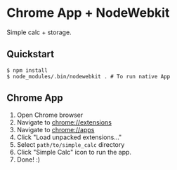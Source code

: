 # Chrome App + NodeWebkit

Simple calc + storage.

## Quickstart

    $ npm install
    $ node_modules/.bin/nodewebkit . # To run native App

## Chrome App

1. Open Chrome browser
2. Navigate to [chrome://extensions](chrome://extensions)
3. Navigate to [chrome://apps](chrome://apps)
4. Click "Load unpacked extensions..."
5. Select `path/to/simple_calc` directory
6. Click "Simple Calc" icon to run the app.
7. Done! :)


